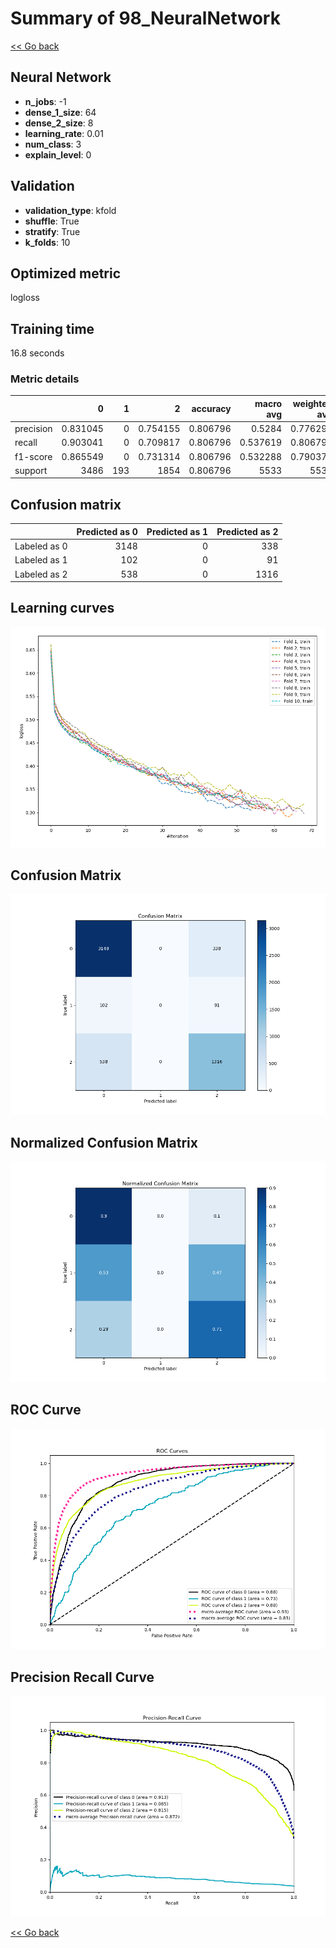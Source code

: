 # Summary of 98_NeuralNetwork

[<< Go back](../README.md)


## Neural Network
- **n_jobs**: -1
- **dense_1_size**: 64
- **dense_2_size**: 8
- **learning_rate**: 0.01
- **num_class**: 3
- **explain_level**: 0

## Validation
 - **validation_type**: kfold
 - **shuffle**: True
 - **stratify**: True
 - **k_folds**: 10

## Optimized metric
logloss

## Training time

16.8 seconds

### Metric details
|           |           0 |   1 |           2 |   accuracy |   macro avg |   weighted avg |   logloss |
|:----------|------------:|----:|------------:|-----------:|------------:|---------------:|----------:|
| precision |    0.831045 |   0 |    0.754155 |   0.806796 |    0.5284   |       0.776293 |  0.518382 |
| recall    |    0.903041 |   0 |    0.709817 |   0.806796 |    0.537619 |       0.806796 |  0.518382 |
| f1-score  |    0.865549 |   0 |    0.731314 |   0.806796 |    0.532288 |       0.790378 |  0.518382 |
| support   | 3486        | 193 | 1854        |   0.806796 | 5533        |    5533        |  0.518382 |


## Confusion matrix
|              |   Predicted as 0 |   Predicted as 1 |   Predicted as 2 |
|:-------------|-----------------:|-----------------:|-----------------:|
| Labeled as 0 |             3148 |                0 |              338 |
| Labeled as 1 |              102 |                0 |               91 |
| Labeled as 2 |              538 |                0 |             1316 |

## Learning curves
![Learning curves](learning_curves.png)
## Confusion Matrix

![Confusion Matrix](confusion_matrix.png)


## Normalized Confusion Matrix

![Normalized Confusion Matrix](confusion_matrix_normalized.png)


## ROC Curve

![ROC Curve](roc_curve.png)


## Precision Recall Curve

![Precision Recall Curve](precision_recall_curve.png)



[<< Go back](../README.md)
